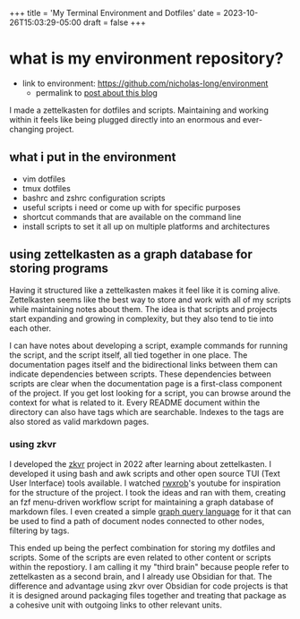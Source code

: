 +++
title = 'My Terminal Environment and Dotfiles'
date = 2023-10-26T15:03:29-05:00
draft = false
+++

# what is my environment repository?

- link to environment: https://github.com/nicholas-long/environment
  - permalink to [post about this blog](https://github.com/nicholas-long/environment/tree/main/zet/20231025215645)

I made a zettelkasten for dotfiles and scripts.
Maintaining and working within it feels like being plugged directly into an enormous and ever-changing project.

## what i put in the environment
- vim dotfiles
- tmux dotfiles
- bashrc and zshrc configuration scripts
- useful scripts i need or come up with for specific purposes
- shortcut commands that are available on the command line
- install scripts to set it all up on multiple platforms and architectures

## using zettelkasten as a graph database for storing programs

Having it structured like a zettelkasten makes it feel like it is coming alive.
Zettelkasten seems like the best way to store and work with all of my scripts while maintaining notes about them.
The idea is that scripts and projects start expanding and growing in complexity, but they also tend to tie into each other.

I can have notes about developing a script, example commands for running the script, and the script itself, all tied together in one place.
The documentation pages itself and the bidirectional links between them can indicate dependencies between scripts.
These dependencies between scripts are clear when the documentation page is a first-class component of the project.
If you get lost looking for a script, you can browse around the context for what is related to it.
Every README document within the directory can also have tags which are searchable. Indexes to the tags are also stored as valid markdown pages.

### using zkvr
I developed the [zkvr](https://github.com/nicholas-long/zkvr) project in 2022 after learning about zettelkasten.
I developed it using bash and awk scripts and other open source TUI (Text User Interface) tools available.
I watched [rwxrob](https://github.com/rwxrob)'s youtube for inspiration for the structure of the project.
I took the ideas and ran with them, creating an fzf menu-driven workflow script for maintaining a graph database of markdown files.
I even created a simple [graph query language](https://github.com/nicholas-long/zkvr/blob/main/zet/20221013221136/README.md) for it that can be used to find a path of document nodes connected to other nodes, filtering by tags.

This ended up being the perfect combination for storing my dotfiles and scripts.
Some of the scripts are even related to other content or scripts within the repostiory.
I am calling it my "third brain" because people refer to zettelkasten as a second brain, and I already use Obsidian for that.
The difference and advantage using zkvr over Obsidian for code projects is that it is designed around packaging files together and treating that package as a cohesive unit with outgoing links to other relevant units.


